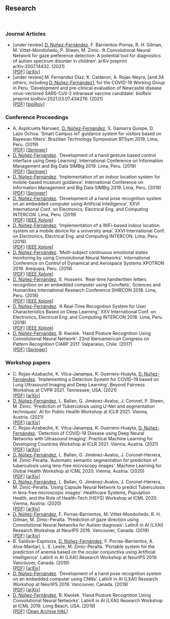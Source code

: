 <h2>Research</h2>
<br/>
<h3>Journal Articles</h3>
<ul>
<li>
[under review] <u>D. Núñez-Fernández</u>, F. Barrientos-Porras, R. H. Gilman, M. Vittet-Mondoñedo, P. Sheen, M. Zimic. ‘A Convolutional Neural Network for gaze preference detection: A potential tool for diagnostics of autism spectrum disorder in children’. arXiv preprint arXiv:2007.14432. (2021) <br/>
[<a href="https://arxiv.org/abs/2007.14432">PDF</a>] 
[<a href="https://arxiv.org/abs/2007.14432">arXiv</a>] 
</li>
<li>
[under review] M. Fernandez Díaz, K. Calderon, A. Rojas-Neyra, [and 34 others, including <u>D. Núñez-Fernández</u>], for the COVID-19 Working Group in Peru. ‘Development and pre-clinical evaluation of Newcastle disease virus-vectored SARS-CoV-2 intranasal vaccine candidate’. bioRxiv preprint bioRxiv:2021.03.07.434276. (2021) <br/>
[<a href="https://www.biorxiv.org/content/10.1101/2021.03.07.434276v1.full.pdf">PDF</a>] 
[<a href="https://www.biorxiv.org/content/10.1101/2021.03.07.434276v1">bioRxiv</a>] 
</li>
</ul>
<h3>Conference Proceedings</h3>
<ul>
<li>
A. Aspilcueta Narvaez, <u>D. Núñez-Fernández</u>, S. Gamarra Quispe, D. Lazo Ochoa. ‘Smart Campus IoT guidance system for visitors based on Bayesian filters’. Brazilian Technology Symposium BTSym 2019. Lima, Peru. (2019) <br/>
[<a href="/research/cp__2019__btsym_2019__iot_guidance_system_based_on_bayesian_filters.pdf">PDF</a>] 
[<a href="https://doi.org/10.1007/978-3-030-57566-3_46">Springer</a>] 
</li>
<li> 
<u>D. Núñez-Fernández</u>. ‘Development of a hand gesture based control interface using Deep Learning’. International Conference on Information Management and Big Data SIMBig 2019. Lima, Peru. (2019) <br/>
[<a href="/research/cp__2019__simbig_2019__development_of_a_hand_gesture_interface.pdf">PDF</a>] 
[<a href="https://link.springer.com/chapter/10.1007%2F978-3-030-46140-9_14">Springer</a>] 
</li>
<li> 
<u>D. Núñez-Fernández</u>. ‘Implementation of an indoor location system for mobile-based museum guidance’. International Conference on Information Management and Big Data SIMBig 2019. Lima, Peru. (2019) <br/>
[<a href="/research/cp__2019__simbig_2019__implementation_of_an_indoor_location_system_museum.pdf">PDF</a>] 
[<a href="https://link.springer.com/chapter/10.1007%2F978-3-030-46140-9_7">Springer</a>] 
</li>
<li>
<u>D. Núñez-Fernández</u>. ‘Development of a hand pose recognition system on an embedded computer using Artificial Intelligence’. XXVI International Conf. on Electronics, Electrical Eng. and Computing INTERCON. Lima, Peru. (2019) <br/>
[<a href="/research/cp__2019__intercon_2019__hand_pose_on_embedded_computer_using_ai.pdf">PDF</a>] 
[<a href="https://ieeexplore.ieee.org/document/8853573">IEEE Xplore</a>] 
</li>
<li>
<u>D. Núñez-Fernández</u>. ‘Implementation of a WiFi-based indoor location system on a mobile device for a university area’. XXVI International Conf. on Electronics, Electrical Eng. and Computing INTERCON. Lima, Peru. (2019) <br/>
[<a href="/research/cp__2019__intercon_2019__wifi_indoor_location_on_mobile_device_for_university.pdf">PDF</a>] 
[<a href="https://ieeexplore.ieee.org/document/8853556">IEEE Xplore</a>] 
</li>
<li>
<u>D. Núñez-Fernández</u>. ‘Multi-subject continuous emotional states monitoring by using Convolutional Neural Networks’. International Conference on Control of Dynamical and Aerospace Systems XPOTRON 2019. Arequipa, Peru. (2019) <br/> 
[<a href="/research/cp__2019__xpotron_2019__multi_subject_emotional_states_monitoring.pdf">PDF</a>]
[<a href="https://ieeexplore.ieee.org/document/8705963">IEEE Xplore</a>]
</li>
<li>
<u>D. Núñez-Fernández</u>, S. Hosseini. ‘Real-time handwritten letters recognition on an embedded computer using ConvNets’. Sciences and Humanities International Research Conference SHIRCON 2018. Lima, Peru. (2018) <br/> 
[<a href="/research/cp__2018__shircon_2018__real_time_handwritten_letters_recognition.pdf">PDF</a>]
[<a href="https://ieeexplore.ieee.org/document/8592981">IEEE Xplore</a>]
</li>
<li>
<u>D. Núñez-Fernández</u>. ‘A Real-Time Recognition System for User Characteristics Based on Deep Learning’. XXV International Conf. on Electronics, Electrical Eng. and Computing INTERCON 2018. Lima, Peru. (2018) <br/> 
[<a href="/research/cp__2018__intercon_2018__real_time_recognition_for_user_characteristics.pdf">PDF</a>] 
[<a href="https://ieeexplore.ieee.org/document/8526381">IEEE Xplore</a>] 
</li>
<li> 
<u>D. Núñez-Fernández</u>, B. Kwolek. ‘Hand Posture Recognition Using Convolutional Neural Network’. 22nd Iberoamerican Congress on Pattern Recognition CIARP 2017. Valparaiso, Chile. (2017) <br/> 
[<a href="/research/cp__2018__ciarp_2017__hand_posture_recognition_using_cnn.pdf">PDF</a>]
[<a href="https://link.springer.com/chapter/10.1007/978-3-319-75193-1_53">Springer</a>]
</li>
</ul>
<h3>Workshop papers</h3>
<ul>
<li>
C. Rojas-Azabache, K. Vilca-Janampa, R. Guerrero-Huayta, <u>D. Núñez-Fernández</u>. ‘Implementing a Detection System for COVID-19 based on Lung Ultrasound Imaging and Deep Learning’. Beyond Fairness Workshop at CVPR 2021. Tennessee, USA. (2021) <br/>
[<a href="/research/wp__2021__bfcv_at_cvpr_2021__implementing_detection_system_covid_with_ultrasound.pdf">PDF</a>] 
[<a href="https://arxiv.org/abs/2106.10651">arXiv</a>] 
</li>
<li>
<u>D. Núñez-Fernández</u>, L. Ballan, G. Jiménez-Avalos, J. Coronel, P. Sheen, M. Zimic. ‘Prediction of Tuberculosis using U-Net and segmentation techniques’. AI for Public Health Workshop at ICLR 2021. Vienna, Austria. (2021) <br/>
[<a href="/research/wp__2021__ai4ph_at_iclr_2021__prediction_of_tb_using_unet_and_segm_tecniques.pdf">PDF</a>] 
[<a href="https://arxiv.org/abs/2104.01071">arXiv</a>] 
</li>
<li>
C. Rojas-Azabache, K. Vilca-Janampa, R. Guerrero-Huayta, <u>D. Núñez-Fernández</u>. ‘Detection of COVID-19 Disease using Deep Neural Networks with Ultrasound Imaging’. Practical Machine Learning for Developing Countries Workshop at ICLR 2021. Vienna, Austria. (2021) <br/>
[<a href="/research/wp__2021__pml4dc_at_iclr_2021__detection_of_covid_using_dnn_with_ultrasound_img.pdf">PDF</a>] 
[<a href="https://arxiv.org/abs/2104.01509">arXiv</a>] 
</li>
<li>
<u>D. Núñez-Fernández</u>, L. Ballan, G. Jiménez-Avalos, J. Coronel-Herrera, M. Zimic-Peralta. ‘Automatic semantic segmentation for prediction of tuberculosis using lens-free microscopy images’. Machine Learning for Global Health Workshop at ICML 2020. Vienna, Austria. (2020) <br/>
[<a href="/research/wp__2020__ml4gh_at_icml_2020__segmentation_for_prediction_of_tuberculosis.pdf">PDF</a>] 
[<a href="https://arxiv.org/abs/2007.02482">arXiv</a>] 
</li>
<li>
<u>D. Núñez-Fernández</u>, L. Ballan, G. Jiménez-Avalos, J. Coronel-Herrera, M. Zimic-Peralta. ‘Using Capsule Neural Network to predict Tuberculosis in lens-free microscopic images’. Healthcare Systems, Population Health, and the Role of Health-Tech (HSYS) Workshop at ICML 2020. Vienna, Austria. (2020) <br/>
[<a href="/research/wp__2020__hsys_at_icml_2020__capsule_neural_network_for_tuberculosis_detection.pdf">PDF</a>] 
[<a href="https://arxiv.org/abs/2007.02457">arXiv</a>] 
</li>
<li>
<u>D. Núñez-Fernández</u>, F. Porras-Barrientos, M. Vittet-Mondoñedo, R. H. Gilman, M. Zimic-Peralta. ‘Prediction of gaze direction using Convolutional Neural Networks for Autism diagnosis’. LatinX in AI (LXAI) Research Workshop at NeurIPS 2019. Vancouver, Canada. (2019) <br/>
[<a href="/research/wp__2019__lxai_at_neurips_2019__prediction_gaze_direction_using_cnns_for_autism.pdf">PDF</a>] 
[<a href="https://arxiv.org/abs/1911.05629">arXiv</a>] 
</li>
<li>
B. Saldivar-Espinoza, <u>D. Núñez-Fernández</u>, F. Porras-Barrientos, A. Alva-Mantari, L. S. Leslie, M. Zimic-Peralta. ‘Portable system for the prediction of anemia based on the ocular conjunctiva using Artificial Intelligence’. LatinX in AI (LXAI) Research Workshop at NeurIPS 2019. Vancouver, Canada. (2019) <br/>
[<a href="/research/wp__2019__lxai_at_neurips_2019__prediction_of_anemia_via_the_ocular_conjunctiva.pdf">PDF</a>] 
[<a href="https://arxiv.org/abs/1910.12399">arXiv</a>] 
</li>
<li>
<u>D. Núñez-Fernández</u>. ‘Development of a hand pose recognition system on an embedded computer using CNNs’. LatinX in AI (LXAI) Research Workshop at NeurIPS 2019. Vancouver, Canada. (2019) <br/>
[<a href="/research/wp__2019__lxai_at_neurips_2019__hand_pose_recognition_on_an_embedded_computer.pdf">PDF</a>] 
[<a href="https://arxiv.org/abs/1910.11100v1">arXiv</a>] 
</li>
<li>
<u>D. Núñez-Fernández</u>, B. Kwolek. ‘Hand Posture Recognition Using Convolutional Neural Networks’. LatinX in AI (LXAI) Research Workshop at ICML 2019. Long Beach, USA. (2019) <br/>
[<a href="/research/wp__2019__ lxai_at_icml_2019__hand_posture_recognition_using_cnns.pdf">PDF</a>] 
[<a href="https://hal.archives-ouvertes.fr/hal-02263892">Open Archive HAL</a>] 
</li>
</ul>
